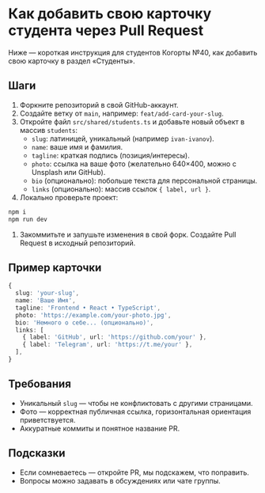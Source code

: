 # Как добавить свою карточку студента через Pull Request

Ниже — короткая инструкция для студентов Когорты №40, как добавить свою карточку в раздел «Студенты».

## Шаги

1. Форкните репозиторий в свой GitHub-аккаунт.
2. Создайте ветку от `main`, например: `feat/add-card-your-slug`.
3. Откройте файл `src/shared/students.ts` и добавьте новый объект в массив `students`:
   - `slug`: латиницей, уникальный (например `ivan-ivanov`).
   - `name`: ваше имя и фамилия.
   - `tagline`: краткая подпись (позиция/интересы).
   - `photo`: ссылка на ваше фото (желательно 640×400, можно с Unsplash или GitHub).
   - `bio` (опционально): побольше текста для персональной страницы.
   - `links` (опционально): массив ссылок `{ label, url }`.
4. Локально проверьте проект:

  ```bash
  npm i
  npm run dev
  ```

1. Закоммитьте и запушьте изменения в свой форк. Создайте Pull Request в исходный репозиторий.

## Пример карточки

```ts
{
  slug: 'your-slug',
  name: 'Ваше Имя',
  tagline: 'Frontend • React • TypeScript',
  photo: 'https://example.com/your-photo.jpg',
  bio: 'Немного о себе... (опционально)',
  links: [
    { label: 'GitHub', url: 'https://github.com/your' },
    { label: 'Telegram', url: 'https://t.me/your' },
  ],
}
```

## Требования

- Уникальный `slug` — чтобы не конфликтовать с другими страницами.
- Фото — корректная публичная ссылка, горизонтальная ориентация приветствуется.
- Аккуратные коммиты и понятное название PR.

## Подсказки

- Если сомневаетесь — откройте PR, мы подскажем, что поправить.
- Вопросы можно задавать в обсуждениях или чате группы.
